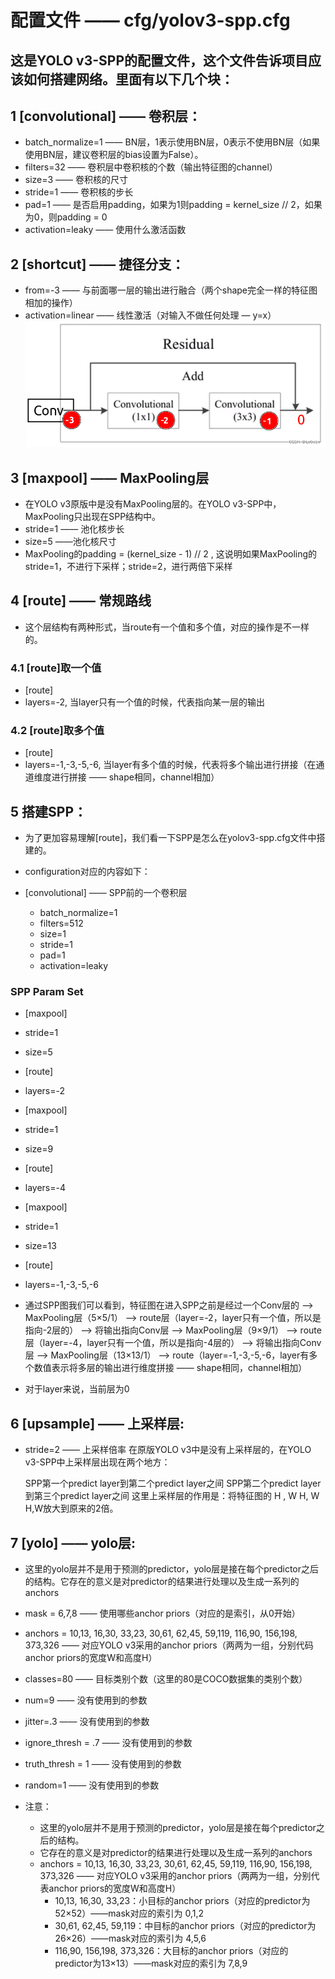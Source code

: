 # 配置文件 —— cfg/yolov3-spp.cfg
## 这是YOLO v3-SPP的配置文件，这个文件告诉项目应该如何搭建网络。里面有以下几个块：

## 1 [convolutional] —— 卷积层：
* batch_normalize=1	—— BN层，1表示使用BN层，0表示不使用BN层（如果使用BN层，建议卷积层的bias设置为False）。
* filters=32	—— 卷积层中卷积核的个数（输出特征图的channel）
* size=3	—— 卷积核的尺寸
* stride=1	—— 卷积核的步长
* pad=1	—— 是否启用padding，如果为1则padding = kernel_size // 2，如果为0，则padding = 0
* activation=leaky —— 使用什么激活函数

## 2 [shortcut]	—— 捷径分支：
* from=-3	—— 与前面哪一层的输出进行融合（两个shape完全一样的特征图相加的操作）
* activation=linear —— 线性激活（对输入不做任何处理 — y=x）
![shortcut](shortcut.png) 

## 3 [maxpool] —— MaxPooling层
* 在YOLO v3原版中是没有MaxPooling层的。在YOLO v3-SPP中，MaxPooling只出现在SPP结构中。
* stride=1 —— 池化核步长
* size=5  ——池化核尺寸
* MaxPooling的padding = (kernel_size - 1) // 2 , 这说明如果MaxPooling的stride=1，不进行下采样；stride=2，进行两倍下采样

## 4 [route] —— 常规路线
* 这个层结构有两种形式，当route有一个值和多个值，对应的操作是不一样的。

### 4.1 [route]取一个值
* [route]
* layers=-2, 当layer只有一个值的时候，代表指向某一层的输出

### 4.2 [route]取多个值
* [route]
* layers=-1,-3,-5,-6, 当layer有多个值的时候，代表将多个输出进行拼接（在通道维度进行拼接 —— shape相同，channel相加）

## 5 搭建SPP：
* 为了更加容易理解[route]，我们看一下SPP是怎么在yolov3-spp.cfg文件中搭建的。


* configuration对应的内容如下：
* [convolutional] —— SPP前的一个卷积层
  * batch_normalize=1
  * filters=512
  * size=1
  * stride=1
  * pad=1
  * activation=leaky

### SPP Param Set ###
* [maxpool]
* stride=1
* size=5

* [route]
* layers=-2

* [maxpool]
* stride=1
* size=9

* [route]
* layers=-4

* [maxpool]
* stride=1
* size=13

* [route]
* layers=-1,-3,-5,-6

* 通过SPP图我们可以看到，特征图在进入SPP之前是经过一个Conv层的 --> MaxPooling层（5×5/1） --> route层（layer=-2，layer只有一个值，所以是指向-2层的） --> 将输出指向Conv层 --> MaxPooling层（9×9/1） --> route层（layer=-4，layer只有一个值，所以是指向-4层的） --> 将输出指向Conv层 --> MaxPooling层（13×13/1） -–> route（layer=-1,-3,-5,-6，layer有多个数值表示将多层的输出进行维度拼接 —— shape相同，channel相加）
 

* 对于layer来说，当前层为0
## 6 [upsample] —— 上采样层:
* stride=2 —— 上采样倍率
在原版YOLO v3中是没有上采样层的，在YOLO v3-SPP中上采样层出现在两个地方：

    SPP第一个predict layer到第二个predict layer之间
    SPP第二个predict layer到第三个predict layer之间
这里上采样层的作用是：将特征图的 H , W H, W H,W放大到原来的2倍。
## 7 [yolo] —— yolo层:
* 这里的yolo层并不是用于预测的predictor，yolo层是接在每个predictor之后的结构。它存在的意义是对predictor的结果进行处理以及生成一系列的anchors
* mask = 6,7,8  —— 使用哪些anchor priors（对应的是索引，从0开始）
* anchors = 10,13,  16,30,  33,23,  30,61,  62,45,  59,119,  116,90,  156,198,  373,326 —— 对应YOLO v3采用的anchor priors（两两为一组，分别代码anchor priors的宽度W和高度H）
* classes=80 —— 目标类别个数（这里的80是COCO数据集的类别个数）
* num=9 —— 没有使用到的参数
* jitter=.3 —— 没有使用到的参数
* ignore_thresh = .7 —— 没有使用到的参数
* truth_thresh = 1 —— 没有使用到的参数
* random=1 —— 没有使用到的参数
* 注意：

    * 这里的yolo层并不是用于预测的predictor，yolo层是接在每个predictor之后的结构。
    * 它存在的意义是对predictor的结果进行处理以及生成一系列的anchors
    * anchors = 10,13, 16,30, 33,23, 30,61, 62,45, 59,119, 116,90, 156,198, 373,326 —— 对应YOLO v3采用的anchor priors（两两为一组，分别代表anchor priors的宽度W和高度H）
        * 10,13, 16,30, 33,23：小目标的anchor priors（对应的predictor为52×52）——mask对应的索引为 0,1,2
        * 30,61, 62,45, 59,119：中目标的anchor priors（对应的predictor为26×26）——mask对应的索引为 4,5,6
        * 116,90, 156,198, 373,326：大目标的anchor priors（对应的predictor为13×13）——mask对应的索引为 7,8,9


